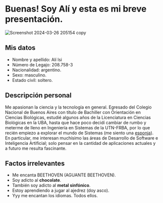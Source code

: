 # Buenas! Soy Alí y esta es mi breve presentación.
![Screenshot 2024-03-26 205154 copy](https://github.com/pdepjm/2024-tp0-presentacion-IsiAliEmir/assets/164820849/8078433a-1192-42a4-ba24-82cba375b374)

## Mis datos
* Nombre y apellido: Alí Isi
* Número de Legajo: 208.758-3
* Nacionalidad: argentino.
* Sexo: masculino.
* Estado civil: soltero.

## Descripción personal
Me apasionan la ciencia y la tecnología en general. Egresado del Colegio Nacional de Buenos Aires con título de Bachiller con Orientación en Ciencias Biológicas, estudié algunos años 
de la Licenciatura en Ciencias Biológicas en la UBA, hasta que hace poco decidí cambiar de rumbo y meterme de lleno en Ingeniería en Sistemas de la UTN-FRBA, por lo que recién empiezo a 
explorar el mundo de Sistemas (me siento una [esponja](https://es.wikipedia.org/wiki/Porifera)). En particular, me interesan muchísimo las áreas de Desarrollo de Software e Inteligencia Artificial; 
solo pensar en la cantidad de aplicaciones actuales y a futuro me resulta fascinante.

## Factos irrelevantes
* Me encanta BEETHOVEN (AGUANTE BEETHOVEN).
* Soy adicto al **chocolate**.
* También soy adicto al **metal sinfónico**.
* Estoy aprendiendo a jugar al ajedrez (doy asco).
* Yyy me encantan los idiomas. Todos ellos.

